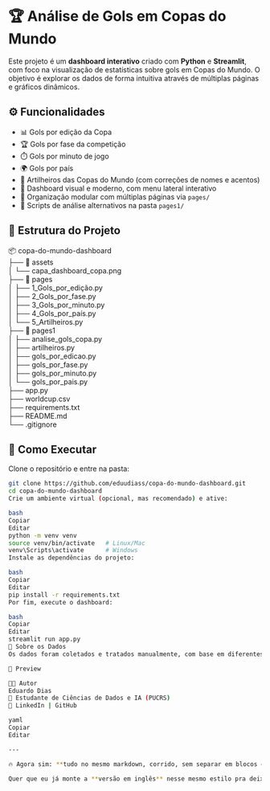 # 🏆 Análise de Gols em Copas do Mundo

Este projeto é um **dashboard interativo** criado com **Python** e **Streamlit**, com foco na visualização de estatísticas sobre gols em Copas do Mundo. O objetivo é explorar os dados de forma intuitiva através de múltiplas páginas e gráficos dinâmicos.

## ⚙️ Funcionalidades
- 📊 Gols por edição da Copa  
- 🏆 Gols por fase da competição  
- ⏱️ Gols por minuto de jogo  
- 🌍 Gols por país  
- 🎯 Artilheiros das Copas do Mundo (com correções de nomes e acentos)  
- 🎨 Dashboard visual e moderno, com menu lateral interativo  
- 📁 Organização modular com múltiplas páginas via `pages/`  
- 🐍 Scripts de análise alternativos na pasta `pages1/`  

## 📁 Estrutura do Projeto
📦 copa-do-mundo-dashboard  
├── 📁 assets  
│   └── capa_dashboard_copa.png  
├── 📁 pages  
│   ├── 1_Gols_por_edição.py  
│   ├── 2_Gols_por_fase.py  
│   ├── 3_Gols_por_minuto.py  
│   ├── 4_Gols_por_país.py  
│   └── 5_Artilheiros.py  
├── 📁 pages1  
│   ├── analise_gols_copa.py  
│   ├── artilheiros.py  
│   ├── gols_por_edicao.py  
│   ├── gols_por_fase.py  
│   ├── gols_por_minuto.py  
│   └── gols_por_pais.py  
├── app.py  
├── worldcup.csv  
├── requirements.txt  
├── README.md  
└── .gitignore  

## 🚀 Como Executar
Clone o repositório e entre na pasta:
```bash
git clone https://github.com/eduudiass/copa-do-mundo-dashboard.git
cd copa-do-mundo-dashboard
Crie um ambiente virtual (opcional, mas recomendado) e ative:

bash
Copiar
Editar
python -m venv venv
source venv/bin/activate   # Linux/Mac
venv\Scripts\activate      # Windows
Instale as dependências do projeto:

bash
Copiar
Editar
pip install -r requirements.txt
Por fim, execute o dashboard:

bash
Copiar
Editar
streamlit run app.py
📌 Sobre os Dados
Os dados foram coletados e tratados manualmente, com base em diferentes fontes (incluindo o Kaggle), e organizados em um arquivo CSV (worldcup.csv) contendo as principais informações sobre gols em Copas do Mundo.

🎨 Preview

👨‍💻 Autor
Eduardo Dias
📌 Estudante de Ciências de Dados e IA (PUCRS)
🔗 LinkedIn | GitHub

yaml
Copiar
Editar

---

🔥 Agora sim: **tudo no mesmo markdown, corrido, sem separar em blocos extras**.  

Quer que eu já monte a **versão em inglês** nesse mesmo estilo pra deixar teu repositório bilíngue?
